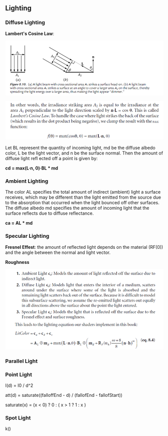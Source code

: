 ## Lighting

### Diffuse Lighting

**Lambert's Cosine Law**:

![iamge](images/Lambert'sCosineLaw-1.png)

![iamge](images/Lambert'sCosineLaw-2.png)

Let BL represent the quantity of incoming light, md be the diffuse albedo color, L be
the light vector, and n be the surface normal. Then the amount of diffuse light
refl ected off a point is given by:

**cd = max(L·n, 0)·BL * md**

### Ambient Lighting
The color AL specifies the total amount of indirect (ambient) light a surface
receives, which may be different than the light emitted from the source due to the
absorption that occurred when the light bounced off other surfaces. The diffuse
albedo md specifies the amount of incoming light that the surface reflects due to
diffuse reflectance.

**ca = AL * md**

### Specular Lighting

**Fresnel Effest**: the amount of reflected light depends
on the material (RF(0)) and the angle between the normal and light vector.

**Roughness**

![image](images/LightModel.png)

### Parallel Light

### Point Light
I(d) = I0 / d^2

att(d) = saturate((falloffEnd - d) / (fallofEnd - fallofStart))

saturate(x) = (x < 0) ? 0 : ( x > 1 ? 1 : x ) 

### Spot Light

k()
